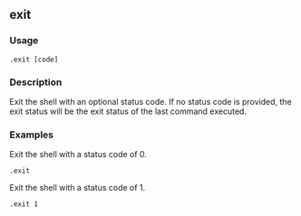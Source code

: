 ## exit

### Usage

```text
.exit [code]
```

### Description

Exit the shell with an optional status code. If no status code is provided, the exit status will be the exit status of
the last command executed.

### Examples

Exit the shell with a status code of 0.

```text
.exit
```

Exit the shell with a status code of 1.

```text
.exit 1
```
